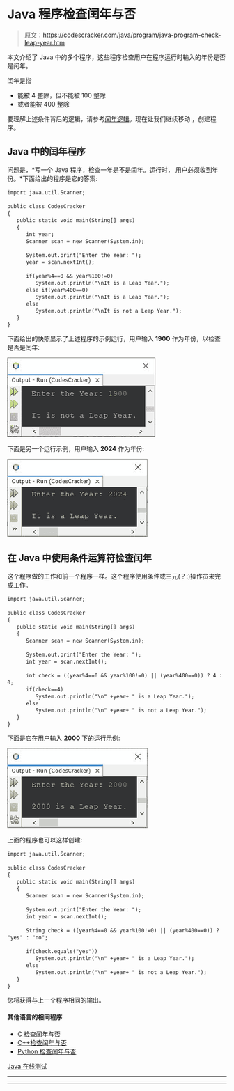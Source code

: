 # Java 程序检查闰年与否

> 原文：<https://codescracker.com/java/program/java-program-check-leap-year.htm>

本文介绍了 Java 中的多个程序，这些程序检查用户在程序运行时输入的年份是否是闰年。

闰年是指

*   能被 4 整除，但不能被 100 整除
*   或者能被 400 整除

要理解上述条件背后的逻辑，请参考[闰年逻辑](/nonprog/leap-year.htm)。现在让我们继续移动 ，创建程序。

## Java 中的闰年程序

问题是，*写一个 Java 程序，检查一年是不是闰年。运行时， 用户必须收到年份。*下面给出的程序是它的答案:

```
import java.util.Scanner;

public class CodesCracker
{
   public static void main(String[] args)
   {
      int year;
      Scanner scan = new Scanner(System.in);

      System.out.print("Enter the Year: ");
      year = scan.nextInt();

      if(year%4==0 && year%100!=0)
         System.out.println("\nIt is a Leap Year.");
      else if(year%400==0)
         System.out.println("\nIt is a Leap Year.");
      else
         System.out.println("\nIt is not a Leap Year.");
   }
}
```

下面给出的快照显示了上述程序的示例运行，用户输入 **1900** 作为年份，以检查 是否是闰年:

![java check leap year](img/3bdc7a91fa7a9bf8da82afeb4c0ea9ab.png)

下面是另一个运行示例，用户输入 **2024** 作为年份:

![leap year progra in java](img/a816e4c076ea012c63913427622550fa.png)

## 在 Java 中使用条件运算符检查闰年

这个程序做的工作和前一个程序一样。这个程序使用条件或三元(？:)操作员来完成工作。

```
import java.util.Scanner;

public class CodesCracker
{
   public static void main(String[] args)
   {
      Scanner scan = new Scanner(System.in);

      System.out.print("Enter the Year: ");
      int year = scan.nextInt();

      int check = ((year%4==0 && year%100!=0) || (year%400==0)) ? 4 : 0;
      if(check==4)
         System.out.println("\n" +year+ " is a Leap Year.");
      else
         System.out.println("\n" +year+ " is not a Leap Year.");
   }
}
```

下面是它在用户输入 **2000** 下的运行示例:

![java check leap year using conditional operator](img/b2455c882baf1add6e9934b9b040413b.png)

上面的程序也可以这样创建:

```
import java.util.Scanner;

public class CodesCracker
{
   public static void main(String[] args)
   {
      Scanner scan = new Scanner(System.in);

      System.out.print("Enter the Year: ");
      int year = scan.nextInt();

      String check = ((year%4==0 && year%100!=0) || (year%400==0)) ? "yes" : "no";

      if(check.equals("yes"))
         System.out.println("\n" +year+ " is a Leap Year.");
      else
         System.out.println("\n" +year+ " is not a Leap Year.");
   }
}
```

您将获得与上一个程序相同的输出。

#### 其他语言的相同程序

*   [C 检查闰年与否](/c/program/c-program-check-leap-year.htm)
*   [C++检查闰年与否](/cpp/program/cpp-program-check-leap-year.htm)
*   [Python 检查闰年与否](/python/program/python-program-check-leap-year.htm)

[Java 在线测试](/exam/showtest.php?subid=1)

* * *

* * *